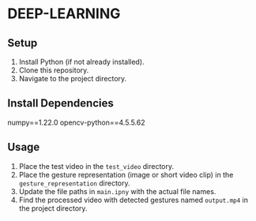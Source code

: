 # DEEP-LEARNING
## Setup

1. Install Python (if not already installed).
2. Clone this repository.
3. Navigate to the project directory.

## Install Dependencies
numpy==1.22.0
opencv-python==4.5.5.62
## Usage

1. Place the test video in the `test_video` directory.
2. Place the gesture representation (image or short video clip) in the `gesture_representation` directory.
3. Update the file paths in `main.ipny` with the actual file names.
4. Find the processed video with detected gestures named `output.mp4` in the project directory.

